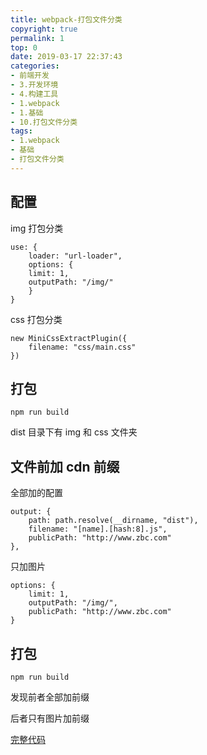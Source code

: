 ```yaml
---
title: webpack-打包文件分类
copyright: true
permalink: 1
top: 0
date: 2019-03-17 22:37:43
categories:
- 前端开发
- 3.开发环境
- 4.构建工具
- 1.webpack
- 1.基础
- 10.打包文件分类
tags:
- 1.webpack
- 基础
- 打包文件分类
---
```


## 配置

img 打包分类

```
use: {
    loader: "url-loader",
    options: {
    limit: 1,
    outputPath: "/img/"
    }
}
```

css 打包分类

```
new MiniCssExtractPlugin({
    filename: "css/main.css"
})
```

## 打包

```
npm run build
```

dist 目录下有 img 和 css 文件夹

## 文件前加 cdn 前缀

全部加的配置

```
output: {
    path: path.resolve(__dirname, "dist"),
    filename: "[name].[hash:8].js",
    publicPath: "http://www.zbc.com"
},
```

只加图片

```
options: {
    limit: 1,
    outputPath: "/img/",
    publicPath: "http://www.zbc.com"
}
```

## 打包

```
npm run build
```

发现前者全部加前缀

后者只有图片加前缀

[完整代码](https://github.com/zhoubichuan/frontend-note/tree/master/3.dev/3.scaffolding/1.webpack/1.base/10.classify)
